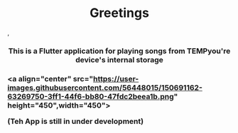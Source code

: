 <h1 align="center"> Greetings </h1>,
<h3  align = "center"> This is a Flutter application for playing songs from TEMPyou're device's internal storage <h3>



<a align="center" src="https://user-images.githubusercontent.com/56448015/150691162-63269750-3ff1-44f6-bb80-47fdc2beea1b.png"  height="450",width="450"> </img> </a>

(Teh App is still in under development)
